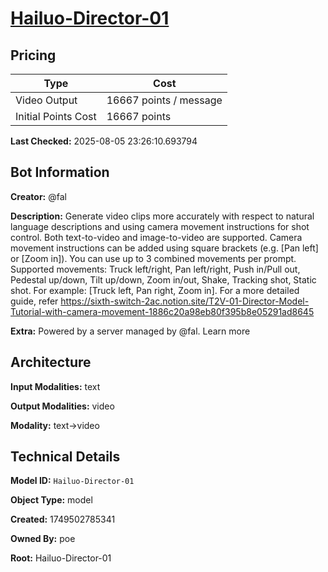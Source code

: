 # [Hailuo-Director-01](https://poe.com/Hailuo-Director-01)

## Pricing

| Type | Cost |
|------|------|
| Video Output | 16667 points / message |
| Initial Points Cost | 16667 points |

**Last Checked:** 2025-08-05 23:26:10.693794


## Bot Information

**Creator:** @fal

**Description:** Generate video clips more accurately with respect to natural language descriptions and using camera movement instructions for shot control. Both text-to-video and image-to-video are supported. Camera movement instructions can be added using square brackets (e.g. [Pan left] or [Zoom in]). You can use up to 3 combined movements per prompt. Supported movements: Truck left/right, Pan left/right, Push in/Pull out, Pedestal up/down, Tilt up/down, Zoom in/out, Shake, Tracking shot, Static shot. For example: [Truck left, Pan right, Zoom in]. For a more detailed guide, refer https://sixth-switch-2ac.notion.site/T2V-01-Director-Model-Tutorial-with-camera-movement-1886c20a98eb80f395b8e05291ad8645

**Extra:** Powered by a server managed by @fal. Learn more


## Architecture

**Input Modalities:** text

**Output Modalities:** video

**Modality:** text->video


## Technical Details

**Model ID:** `Hailuo-Director-01`

**Object Type:** model

**Created:** 1749502785341

**Owned By:** poe

**Root:** Hailuo-Director-01
